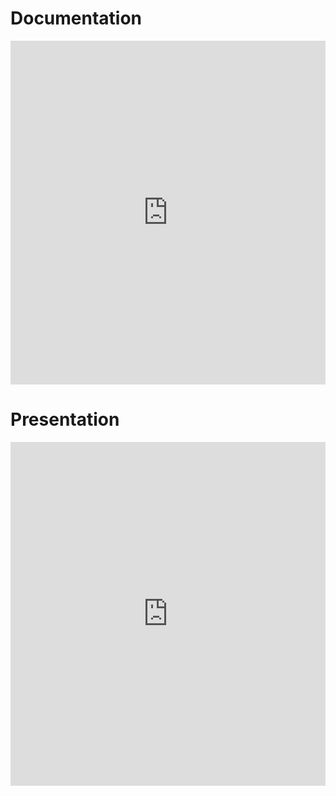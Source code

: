 # Documentation

<embed src="https://gaeel.github.io/KubernetesAppAutoscaling/CLOUD-K8S-DOC-Autoscaling.pdf" type="application/pdf" width="100%" height="550px" />

# Presentation

<embed src="https://gaeel.github.io/KubernetesAppAutoscaling/CLOUD-K8S-PRS-Autoscaling.pdf" type="application/pdf" width="100%" height="550px" />
